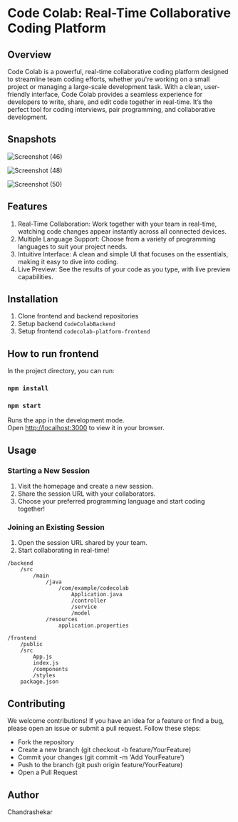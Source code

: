 # Code Colab: Real-Time Collaborative Coding Platform

## Overview
Code Colab is a powerful, real-time collaborative coding platform designed to streamline team coding efforts, whether you're working on a small project or managing a large-scale development task. With a clean, user-friendly interface, Code Colab provides a seamless experience for developers to write, share, and edit code together in real-time. It’s the perfect tool for coding interviews, pair programming, and collaborative development.

## Snapshots
![Screenshot (46)](https://github.com/user-attachments/assets/eff45a90-8b6d-4355-95f9-ba714536a081)

![Screenshot (48)](https://github.com/user-attachments/assets/386772cb-2a44-487a-a4eb-400fdc1f09a3)

![Screenshot (50)](https://github.com/user-attachments/assets/63a92795-a3e0-4f01-a361-940afb124359)

## Features
1. Real-Time Collaboration: Work together with your team in real-time, watching code changes appear instantly across all connected devices.
2. Multiple Language Support: Choose from a variety of programming languages to suit your project needs.
3. Intuitive Interface: A clean and simple UI that focuses on the essentials, making it easy to dive into coding.
4. Live Preview: See the results of your code as you type, with live preview capabilities.
## Installation

1. Clone frontend and backend repositories
2. Setup backend ```CodeColabBackend```
3. Setup frontend ```codecolab-platform-frontend```

## How to run frontend

In the project directory, you can run:
### `npm install`
### `npm start`

Runs the app in the development mode.\
Open [http://localhost:3000](http://localhost:3000) to view it in your browser.

## Usage

### Starting a New Session
1. Visit the homepage and create a new session.
2. Share the session URL with your collaborators.
3. Choose your preferred programming language and start coding together!

### Joining an Existing Session
1. Open the session URL shared by your team.
2. Start collaborating in real-time!

```
/backend
    /src
        /main
            /java
                /com/example/codecolab
                    Application.java
                    /controller
                    /service
                    /model
            /resources
                application.properties

/frontend
    /public
    /src
        App.js
        index.js
        /components
        /styles
    package.json
```

## Contributing
We welcome contributions! If you have an idea for a feature or find a bug, please open an issue or submit a pull request. Follow these steps:

* Fork the repository
* Create a new branch (git checkout -b feature/YourFeature)
* Commit your changes (git commit -m 'Add YourFeature')
* Push to the branch (git push origin feature/YourFeature)
* Open a Pull Request

## Author
Chandrashekar
